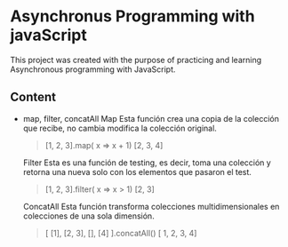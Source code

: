 # Asynchronus Programming with javaScript

This project was created with the purpose of practicing and learning
Asynchronous programming with JavaScript.

## Content

- map, filter, concatAll
  Map
  Esta función crea una copia de la colección que recibe,
  no cambia modifica la colección original.

  > [1, 2, 3].map( x => x + 1)
  > [2, 3, 4]

  Filter
  Esta es una función de testing, es decir, toma una colección
  y retorna una nueva solo con los elementos que pasaron el test.

  > [1, 2, 3].filter( x => x > 1)
  > [2, 3]

  ConcatAll
  Esta función transforma colecciones multidimensionales en
  colecciones de una sola dimensión.

  > [ [1], [2, 3], [], [4] ].concatAll()
  > [ 1, 2, 3, 4]
